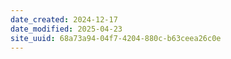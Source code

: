 ```yaml
---
date_created: 2024-12-17
date_modified: 2025-04-23
site_uuid: 68a73a94-04f7-4204-880c-b63ceea26c0e
---
```


